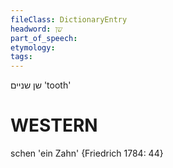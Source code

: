 ```yaml
---
fileClass: DictionaryEntry
headword: שן
part_of_speech: 
etymology: 
tags: 
---
```

שן
שניים
'tooth'

WESTERN
========

schen 'ein Zahn' {Friedrich 1784: 44}